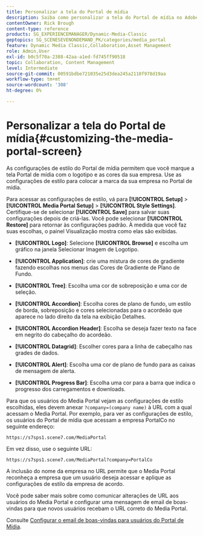 ```yaml
---
title: Personalizar a tela do Portal de mídia
description: Saiba como personalizar a tela do Portal de mídia no Adobe Dynamic Media Classic.
contentOwner: Rick Brough
content-type: reference
products: SG_EXPERIENCEMANAGER/Dynamic-Media-Classic
geptopics: SG_SCENESEVENONDEMAND_PK/categories/media_portal
feature: Dynamic Media Classic,Collaboration,Asset Management
role: Admin,User
exl-id: b0c5f70a-2388-42aa-a1ed-fd745ff90518
topic: Collaboration, Content Management
level: Intermediate
source-git-commit: 00591bdbe721035e25d3dea245a2110f978d19aa
workflow-type: tm+mt
source-wordcount: '308'
ht-degree: 0%

---
```


# Personalizar a tela do Portal de mídia{#customizing-the-media-portal-screen}

As configurações de estilo do Portal de mídia permitem que você marque a tela Portal de mídia com o logotipo e as cores da sua empresa. Use as configurações de estilo para colocar a marca da sua empresa no Portal de mídia.

Para acessar as configurações de estilo, vá para **[!UICONTROL Setup]** > **[!UICONTROL Media Portal Setup]** > **[!UICONTROL Style Settings]**. Certifique-se de selecionar **[!UICONTROL Save]** para salvar suas configurações depois de criá-las. Você pode selecionar **[!UICONTROL Restore]** para retornar às configurações padrão. À medida que você faz suas escolhas, o painel Visualização mostra como elas são exibidas.

* **[!UICONTROL Logo]**: Selecione **[!UICONTROL Browse]** e escolha um gráfico na janela Selecionar Imagem de Logotipo.

* **[!UICONTROL Application]**: crie uma mistura de cores de gradiente fazendo escolhas nos menus das Cores de Gradiente de Plano de Fundo.

* **[!UICONTROL Tree]**: Escolha uma cor de sobreposição e uma cor de seleção.

* **[!UICONTROL Accordion]**: Escolha cores de plano de fundo, um estilo de borda, sobreposição e cores selecionadas para o acordeão que aparece no lado direito da tela na exibição Detalhes.

* **[!UICONTROL Accordion Header]**: Escolha se deseja fazer texto na face em negrito do cabeçalho do acordeão.

* **[!UICONTROL Datagrid]**: Escolher cores para a linha de cabeçalho nas grades de dados.

* **[!UICONTROL Alert]**: Escolha uma cor de plano de fundo para as caixas de mensagem de alerta.

* **[!UICONTROL Progress Bar]**: Escolha uma cor para a barra que indica o progresso dos carregamentos e downloads.

Para que os usuários do Media Portal vejam as configurações de estilo escolhidas, eles devem anexar `?company=(company name)` à URL com a qual acessam o Media Portal. Por exemplo, para ver as configurações de estilo, os usuários do Portal de mídia que acessam a empresa PortalCo no seguinte endereço:

`https://s7sps1.scene7.com/MediaPortal`

Em vez disso, use o seguinte URL:

`https://s7sps1.scene7.com/MediaPortal?company=PortalCo`

A inclusão do nome da empresa no URL permite que o Media Portal reconheça a empresa que um usuário deseja acessar e aplique as configurações de estilo da empresa de acordo.

Você pode saber mais sobre como comunicar alterações de URL aos usuários do Media Portal e configurar uma mensagem de email de boas-vindas para que novos usuários recebam o URL correto do Media Portal.

Consulte [Configurar o email de boas-vindas para usuários do Portal de Mídia](adding-media-portal-users.md#setting_up_the_welcome_e_mail_message_for_media_portal_users).
